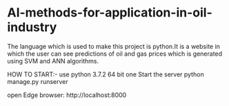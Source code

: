 # AI-methods-for-application-in-oil-industry
The language which is used to make this project is python.It is a website in which the user can see predictions of oil and gas prices which is generated using SVM and ANN algorithms.

HOW TO START:-
use python 3.7.2 64 bit one
Start the server
python manage.py runserver

open Edge browser:
http://localhost:8000

